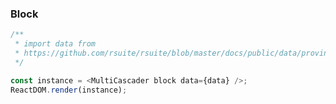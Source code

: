 ### Block

<!--start-code-->

```js
/**
 * import data from
 * https://github.com/rsuite/rsuite/blob/master/docs/public/data/province-simplified.json
 */

const instance = <MultiCascader block data={data} />;
ReactDOM.render(instance);
```

<!--end-code-->
